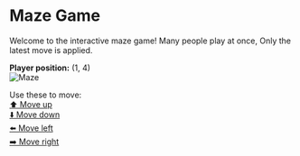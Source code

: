 # Maze Game  
Welcome to the interactive maze game! Many people play at once, Only the latest move is applied.

**Player position:** (1, 4)  
![Maze](https://github-maze-game.vercel.app/images/pos_1_4.png?t=1760624164579)

Use these to move:  
[⬆️ Move up](https://github-maze-game.vercel.app/move/1_4_w)  
[⬇️ Move down](https://github-maze-game.vercel.app/move/1_4_s)  
[⬅️ Move left](https://github-maze-game.vercel.app/move/1_4_a)  
[➡️ Move right](https://github-maze-game.vercel.app/move/1_4_d)
